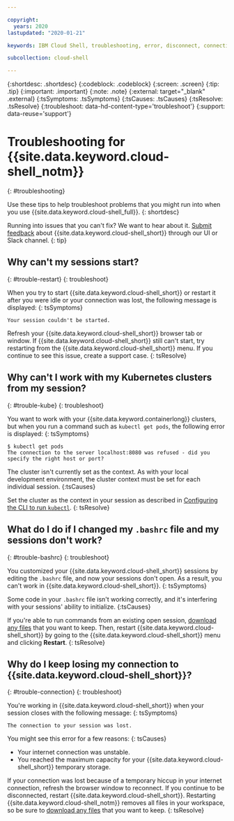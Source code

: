 ```yaml
---

copyright:
  years: 2020
lastupdated: "2020-01-21"

keywords: IBM Cloud Shell, troubleshooting, error, disconnect, connection lost, could not start cloud shell, bashrc

subcollection: cloud-shell

---
```


{:shortdesc: .shortdesc}
{:codeblock: .codeblock}
{:screen: .screen}
{:tip: .tip}
{:important: .important}
{:note: .note}
{:external: target="_blank" .external}
{:tsSymptoms: .tsSymptoms}
{:tsCauses: .tsCauses}
{:tsResolve: .tsResolve}
{:troubleshoot: data-hd-content-type='troubleshoot'}
{:support: data-reuse='support'}


# Troubleshooting for {{site.data.keyword.cloud-shell_notm}}
{: #troubleshooting}

Use these tips to help troubleshoot problems that you might run into when you use {{site.data.keyword.cloud-shell_full}}.
{: shortdesc}

Running into issues that you can't fix? We want to hear about it. [Submit feedback](/docs/cloud-shell?topic=cloud-shell-feedback) about {{site.data.keyword.cloud-shell_short}} through our UI or Slack channel.
{: tip}

## Why can't my sessions start?
{: #trouble-restart}
{: troubleshoot}

When you try to start {{site.data.keyword.cloud-shell_short}} or restart it after you were idle or your connection was lost, the following message is displayed:
{: tsSymptoms}

`Your session couldn't be started.`

Refresh your {{site.data.keyword.cloud-shell_short}} browser tab or window. If {{site.data.keyword.cloud-shell_short}} still can't start, try restarting from the {{site.data.keyword.cloud-shell_short}} menu. If you continue to see this issue, create a support case.
{: tsResolve}

## Why can't I work with my Kubernetes clusters from my session?
{: #trouble-kube}
{: troubleshoot}

You want to work with your {{site.data.keyword.containerlong}} clusters, but when you run a command such as `kubectl get pods`, the following error is displayed:
{: tsSymptoms}

```
$ kubectl get pods
The connection to the server localhost:8080 was refused - did you specify the right host or port?
```

The cluster isn't currently set as the context. As with your local development environment, the cluster context must be set for each individual session.
{:tsCauses}

Set the cluster as the context in your session as described in [Configuring the CLI to run `kubectl`](/docs/containers?topic=containers-cs_cli_install#cs_cli_configure).
{: tsResolve}

## What do I do if I changed my `.bashrc` file and my sessions don't work?
{: #trouble-bashrc}
{: troubleshoot}

You customized your {{site.data.keyword.cloud-shell_short}} sessions by editing the `.bashrc` file, and now your sessions don't open. As a result, you can't work in {{site.data.keyword.cloud-shell_short}}.
{: tsSymptoms}

Some code in your `.bashrc` file isn't working correctly, and it's interfering with your sessions' ability to initialize.
{:tsCauses}

If you're able to run commands from an existing open session, [download any files](/docs/cloud-shell?topic=cloud-shell-files) that you want to keep. Then, restart  {{site.data.keyword.cloud-shell_short}} by going to the {{site.data.keyword.cloud-shell_short}} menu and clicking **Restart**.
{: tsResolve}

## Why do I keep losing my connection to {{site.data.keyword.cloud-shell_short}}?
{: #trouble-connection}
{: troubleshoot}

You're working in {{site.data.keyword.cloud-shell_short}} when your session closes with the following message:
{: tsSymptoms}

`The connection to your session was lost.`

You might see this error for a few reasons:
{: tsCauses}
* Your internet connection was unstable.
* You reached the maximum capacity for your {{site.data.keyword.cloud-shell_short}} temporary storage.

If your connection was lost because of a temporary hiccup in your internet connection, refresh the browser window to reconnect. If you continue to be disconnected, restart {{site.data.keyword.cloud-shell_short}}. Restarting {{site.data.keyword.cloud-shell_notm}} removes all files in your workspace, so be sure to [download any files](/docs/cloud-shell?topic=cloud-shell-files) that you want to keep.
{: tsResolve}
